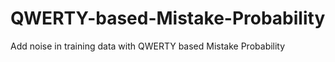 # QWERTY-based-Mistake-Probability
Add noise in training data with QWERTY based Mistake Probability
